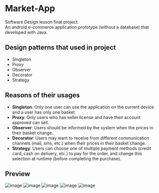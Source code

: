 # Market-App
Software Design lesson final project. </br>
An android e-commerce application prototype (without a database) that developed with Java. </br>

## Design patterns that used in project
- Singleton
- Proxy
- Observer
- Decorator
- Strategy

## Reasons of their usages
- **Singleton**: Only one user can use the application on the current device and a user has only one basket.
- **Proxy**: Only users who has seller license and have their account approved can sell.
- **Observer**: Users should be informed by the system when the prices in their basket change.
- **Decorator**: Users may want to receive from different communication channels (mail, sms, etc.) when their prices in their basket change.
- **Strategy**: Users can choose one of multiple payment methods (credit card, cash on delivery, etc.) to pay for the order, and change this selection at runtime (before completing the purchase).

## Preview
![image](https://user-images.githubusercontent.com/47994087/125615853-f3c76abf-ecad-4975-bd8c-2b883bbf6aa2.png)
![image](https://user-images.githubusercontent.com/47994087/125615864-5cea44d2-939e-4cde-950f-ba9278e5ec34.png)
![image](https://user-images.githubusercontent.com/47994087/125615875-3d330f78-9497-48f3-9d10-d50d513de31b.png)
![image](https://user-images.githubusercontent.com/47994087/125615880-7dbf481d-7821-4bf5-964b-9483b7257cf3.png)
![image](https://user-images.githubusercontent.com/47994087/125615891-c0ca9c0a-2c55-43c2-b9a8-177ddfc614e1.png)
